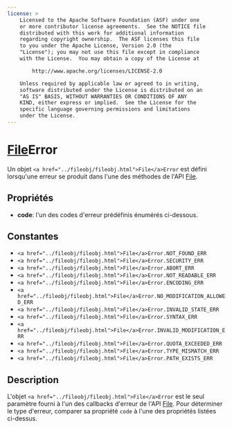 ```yaml
---
license: >
    Licensed to the Apache Software Foundation (ASF) under one
    or more contributor license agreements.  See the NOTICE file
    distributed with this work for additional information
    regarding copyright ownership.  The ASF licenses this file
    to you under the Apache License, Version 2.0 (the
    "License"); you may not use this file except in compliance
    with the License.  You may obtain a copy of the License at

        http://www.apache.org/licenses/LICENSE-2.0

    Unless required by applicable law or agreed to in writing,
    software distributed under the License is distributed on an
    "AS IS" BASIS, WITHOUT WARRANTIES OR CONDITIONS OF ANY
    KIND, either express or implied.  See the License for the
    specific language governing permissions and limitations
    under the License.
---
```


# <a href="../fileobj/fileobj.html">File</a>Error

Un objet `<a href="../fileobj/fileobj.html">File</a>Error` est défini lorsqu'une erreur se produit dans l'une des méthodes de l'API <a href="../fileobj/fileobj.html">File</a>.

## Propriétés

*   **code**: l'un des codes d'erreur prédéfinis énumérés ci-dessous.

## Constantes

*   `<a href="../fileobj/fileobj.html">File</a>Error.NOT_FOUND_ERR`
*   `<a href="../fileobj/fileobj.html">File</a>Error.SECURITY_ERR`
*   `<a href="../fileobj/fileobj.html">File</a>Error.ABORT_ERR`
*   `<a href="../fileobj/fileobj.html">File</a>Error.NOT_READABLE_ERR`
*   `<a href="../fileobj/fileobj.html">File</a>Error.ENCODING_ERR`
*   `<a href="../fileobj/fileobj.html">File</a>Error.NO_MODIFICATION_ALLOWED_ERR`
*   `<a href="../fileobj/fileobj.html">File</a>Error.INVALID_STATE_ERR`
*   `<a href="../fileobj/fileobj.html">File</a>Error.SYNTAX_ERR`
*   `<a href="../fileobj/fileobj.html">File</a>Error.INVALID_MODIFICATION_ERR`
*   `<a href="../fileobj/fileobj.html">File</a>Error.QUOTA_EXCEEDED_ERR`
*   `<a href="../fileobj/fileobj.html">File</a>Error.TYPE_MISMATCH_ERR`
*   `<a href="../fileobj/fileobj.html">File</a>Error.PATH_EXISTS_ERR`

## Description

L'objet `<a href="../fileobj/fileobj.html">File</a>Error` est le seul paramètre fourni à l'un des callbacks d'erreur de l'API <a href="../fileobj/fileobj.html">File</a>. Pour déterminer le type d'erreur, comparer sa propriété `code` à l'une des propriétés listées ci-dessus.